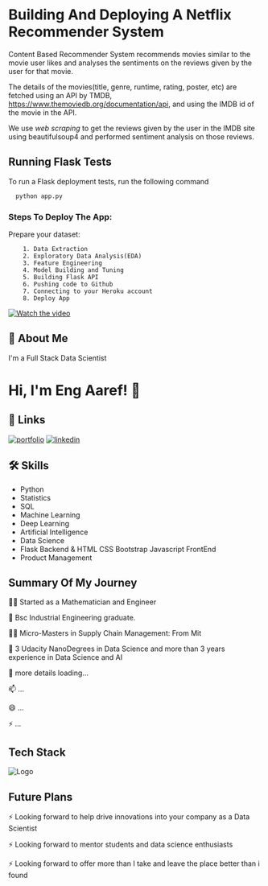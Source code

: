 
# **Building And Deploying A Netflix Recommender System**

Content Based Recommender System recommends movies similar to the movie user likes and analyses the sentiments on the reviews given by the user for that movie.

The details of the movies(title, genre, runtime, rating, poster, etc) are fetched using an API by TMDB, https://www.themoviedb.org/documentation/api, and using the IMDB id of the movie in the API. 

We use *web scraping* to get the reviews given by the user in the IMDB site using beautifulsoup4 and performed sentiment analysis on those reviews.
## Running Flask Tests

To run a Flask deployment tests, run the following command

```bash
  python app.py
```




### Steps To Deploy The App:

Prepare your dataset:

        1. Data Extraction
        2. Exploratory Data Analysis(EDA)
        3. Feature Engineering
        4. Model Building and Tuning
        5. Building Flask API
        6. Pushing code to Github
        7. Connecting to your Heroku account 
        8. Deploy App


[![Watch the video](https://i.stack.imgur.com/Vp2cE.png)]([https://github.com/AshrafAaref21/Netflix-Recommender-System/blob/main/video.mp4?raw=true])


## 🚀 About Me
I'm a Full Stack Data Scientist


# Hi, I'm Eng Aaref! 👋


## 🔗 Links
[![portfolio](https://img.shields.io/badge/my_portfolio-000?style=for-the-badge&logo=ko-fi&logoColor=white)](https://www.fiverr.com/ashrafaaref?public_mode=true/)
[![linkedin](https://img.shields.io/badge/linkedin-0A66C2?style=for-the-badge&logo=linkedin&logoColor=white)](https://www.linkedin.com/in/ashraf-aaref-357b54206)


## 🛠 Skills
- Python  
- Statistics 
- SQL 
- Machine Learning 
- Deep Learning
- Artificial Intelligence
- Data Science
- Flask Backend & HTML CSS Bootstrap Javascript FrontEnd
- Product Management


## Summary Of My Journey 
👩‍💻 Started as a Mathematician and Engineer

🧠 Bsc Industrial Engineering graduate.

👯‍♀️ Micro-Masters in Supply Chain Management: From Mit

🤔 3 Udacity NanoDegrees in Data Science and more than 3 years experience in Data Science and AI

💬 more details loading...

📫 ...

😄 ...

⚡️ ...



## Tech Stack





![Logo](https://businesstoys.in/assets/programs/full-stack-data-science-professional-program/tools.png)



## Future Plans 
⚡️ Looking forward to help drive innovations into your company as a Data Scientist

⚡️ Looking forward to mentor students and data science enthusiasts

⚡️ Looking forward to offer more than I take and leave the place better than i found



